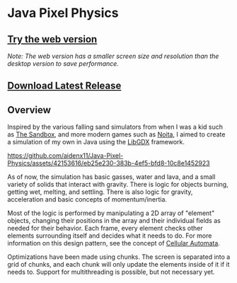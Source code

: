 # Java Pixel Physics 

## [Try the web version](https://aidenx11.github.io/Java-Pixel-Physics/)
*Note: The web version has a smaller screen size and resolution than the desktop version to save performance.*

## [Download Latest Release](https://github.com/aidenx11/Java-Pixel-Physics/releases/tag/v0.1.0-beta.1) 

## Overview
  Inspired by the various falling sand simulators from when I was a kid such as [The Sandbox](https://apps.apple.com/us/app/the-sandbox-building-craft/id520777858), and more modern games such as [Noita](https://en.wikipedia.org/wiki/Noita_(video_game)), I aimed to create a simulation of my own in Java using the [LibGDX](https://libgdx.com/) framework.

https://github.com/aidenx11/Java-Pixel-Physics/assets/42153616/eb25e230-383b-4ef5-bfd8-10c8e1452923

  As of now, the simulation has basic gasses, water and lava, and a small variety of solids that interact with gravity. There is logic for objects burning, getting wet, melting, and settling. There is also logic for gravity, acceleration and basic concepts of momentum/inertia. 

  Most of the logic is performed by manipulating a 2D array of "element" objects, changing their positions in the array and their individual fields as needed for their behavior. Each frame, every element checks other elements surrounding itself and decides what it needs to do. For more information on this design pattern, see the concept of [Cellular Automata](https://en.wikipedia.org/wiki/Cellular_automaton).

  Optimizations have been made using chunks. The screen is separated into a grid of chunks, and each chunk will only update the elements inside of it if it needs to. Support for multithreading is possible, but not necessary yet.
